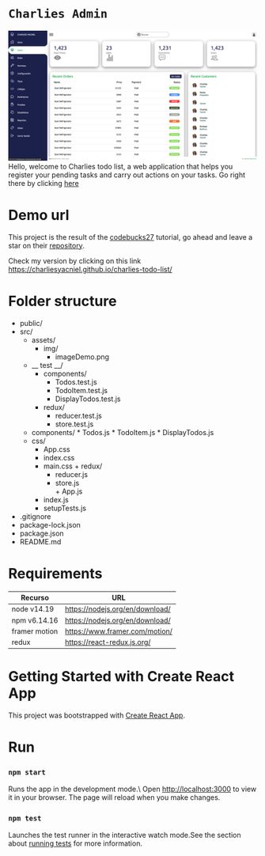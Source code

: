 # `Charlies Admin`
![CharliesTODOList](https://github.com/CharliesYacniel/panel-template/blob/develop/assets/img/screen.png)
Hello, welcome to Charlies todo list, a web application that helps you register your pending tasks and carry out actions on your tasks.
Go right there by clicking [here](https://charliesyacniel.github.io/charlies-todo-list/)
# Demo url
This project is the result of the [codebucks27](https://github.com/codebucks27) tutorial, go ahead and leave a star on their [repository](https://dev.to/codebucks/build-redux-react-todo-list-app-with-animations-using-framer-motion-1mp1).

Check my version by clicking on this link https://charliesyacniel.github.io/charlies-todo-list/

# Folder structure

* public/
* src/
    + assets/
      - img/
        * imageDemo.png
    + __ test __/
        - components/
          * Todos.test.js
          * TodoItem.test.js
          * DisplayTodos.test.js     
         - redux/
            * reducer.test.js
            * store.test.js
     + components/
	        * Todos.js
	        * TodoItem.js
	        * DisplayTodos.js
     + css/
        * App.css
       * index.css
       * main.css
      + redux/
         - reducer.js
         - store.js  
      + App.js
       + index.js
       + setupTests.js
* .gitignore
* package-lock.json
 * package.json
* README.md


# Requirements
Recurso  | URL
------------- | -------------
node v14.19  | https://nodejs.org/en/download/ 
npm v6.14.16 |  https://nodejs.org/en/download/
framer motion | https://www.framer.com/motion/
redux | https://react-redux.js.org/


# Getting Started with Create React App
This project was bootstrapped with [Create React App](https://github.com/facebook/create-react-app).
# Run
### `npm start`
Runs the app in the development mode.\ Open [http://localhost:3000](http://localhost:3000) to view it in your browser.
The page will reload when you make changes.


### `npm test`

Launches the test runner in the interactive watch mode.See the section about [running tests](https://facebook.github.io/create-react-app/docs/running-tests) for more information.

